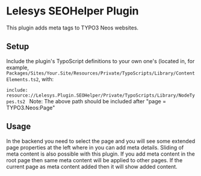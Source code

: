 Lelesys SEOHelper Plugin
=======

This plugin adds meta tags to TYPO3 Neos websites.

Setup
-----

Include the plugin's TypoScript definitions to your own one's (located in, for example, `Packages/Sites/Your.Site/Resources/Private/TypoScripts/Library/ContentElements.ts2`, with:

``include: resource://Lelesys.Plugin.SEOHelper/Private/TypoScripts/Library/NodeTypes.ts2
``
Note: The above path should be included after "page = TYPO3.Neos:Page"

Usage
-----

In the backend you need to select the page and you will see some extended page properties at the left where in you can add meta details.
Sliding of meta content is also possible with this plugin. If you add meta content in the root page then same meta content will be applied to other pages.
If the current page as meta content added then it will show added content.


